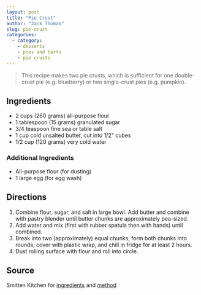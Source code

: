 ```yaml
---
layout: post
title: "Pie Crust"
author: "Jack Thomas"
slug: pie-crust
categories:
  - category:
    - desserts
    - pies and tarts
    - pie crusts
---
```


> This recipe makes two pie crusts, which is sufficient for one double-crust pie (e.g. blueberry) or two single-crust pies (e.g. pumpkin).

## Ingredients

- 2 cups (260 grams) all-purpose flour
- 1 tablespoon (15 grams) granulated sugar
- 3/4 teaspoon fine sea or table salt
- 1 cup cold unsalted butter, cut into 1/2" cubes
- 1/2 cup (120 grams) very cold water

### Additional Ingredients

- All-purpose flour (for dusting)
- 1 large egg (for egg wash)

## Directions

1. Combine flour, sugar, and salt in large bowl. Add butter and combine with pastry blender until butter chunks are approximately pea-sized.
2. Add water and mix (first with rubber spatula then with hands) until combined.
3. Break into two (approximately) equal chunks, form both chunks into rounds, cover with plastic wrap, and chill in fridge for at least 2 hours.
4. Dust rolling surface with flour and roll into circle.

## Source

Smitten Kitchen for [ingredients](https://smittenkitchen.com/2019/03/extra-flaky-pie-crust/) and [method](https://smittenkitchen.com/2008/11/pie-crust-102-all-butter-really-flaky-pie-dough/)
